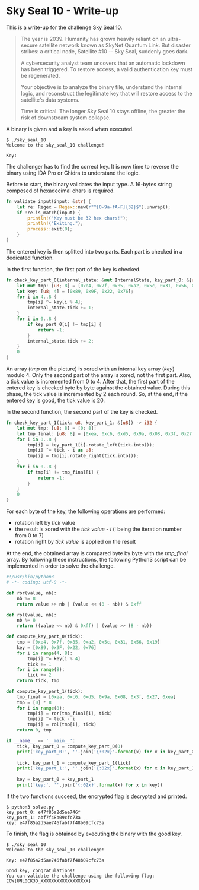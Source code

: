 # Sky Seal 10 - Write-up

This is a write-up for the challenge [Sky Seal 10](../Sky_Seal_10/).

> The year is 2039. Humanity has grown heavily reliant on an ultra-secure satellite network known as SkyNet Quantum Link.
> But disaster strikes: a critical node, Satellite #10 -- Sky Seal, suddenly goes dark.
> 
> A cybersecurity analyst team uncovers that an automatic lockdown has been triggered.
> To restore access, a valid authentication key must be regenerated.
> 
> Your objective is to analyze the binary file, understand the internal logic, and reconstruct the legitimate key that will restore access to the satellite's data systems.
> 
> Time is critical.
> The longer Sky Seal 10 stays offline, the greater the risk of downstream system collapse.

A binary is given and a key is asked when executed.

```
$ ./sky_seal_10 
Welcome to the sky_seal_10 challenge!

Key:
```

The challenger has to find the correct key.
It is now time to reverse the binary using IDA Pro or Ghidra to understand the logic.

Before to start, the binary validates the input type.
A 16-bytes string composed of hexadecimal chars is required.

```rust
fn validate_input(input: &str) {
    let re: Regex = Regex::new(r"^[0-9a-fA-F]{32}$").unwrap();
    if !re.is_match(input) {
        println!("Key must be 32 hex chars!");
        println!("Exiting.");
        process::exit(0);
    }
}
```

The entered key is then splitted into two parts.
Each part is checked in a dedicated function.

In the first function, the first part of the key is checked.

```rust
fn check_key_part_0(internal_state: &mut InternalState, key_part_0: &[u8]) -> i32 {
    let mut tmp: [u8; 8] = [0xe4, 0x7f, 0x85, 0xa2, 0x5c, 0x31, 0x56, 0x19];
    let key: [u8; 4] = [0x89, 0x9F, 0x22, 0x76];
    for i in 4..8 {
        tmp[i] ^= key[i % 4];
        internal_state.tick += 1;
    }
    for i in 0..8 {
        if key_part_0[i] != tmp[i] {
            return -1;
        }
        internal_state.tick += 2;
    }
    0
}
```

An array (*tmp* on the picture) is xored with an internal key array (*key*) modulo 4.
Only the second part of the array is xored, not the first part.
Also, a tick value is incremented from 0 to 4.
After that, the first part of the entered key is checked byte by byte against the obtained value.
During this phase, the tick value is incremented by 2 each round.
So, at the end, if the entered key is good, the tick value is 20.

In the second function, the second part of the key is checked.

```rust
fn check_key_part_1(tick: u8, key_part_1: &[u8]) -> i32 {
    let mut tmp: [u8; 8] = [0; 8];
    let tmp_final: [u8; 8] = [0xea, 0xc6, 0xd5, 0x9a, 0x08, 0x3f, 0x27, 0xea];
    for i in 0..8 {
        tmp[i] = key_part_1[i].rotate_left(tick.into());
        tmp[i] ^= tick - i as u8;
        tmp[i] = tmp[i].rotate_right(tick.into());
    }
    for i in 0..8 {
        if tmp[i] != tmp_final[i] {
            return -1;
        }
    }
    0
}
```

For each byte of the key, the following operations are performed:
- rotation left by *tick* value
- the result is xored with the *tick value - i* (i being the iteration number from 0 to 7)
- rotation right by *tick value* is applied on the result

At the end, the obtained array is compared byte by byte with the *tmp_final* array.
By following these instructions, the following Python3 script can be implemented in order to solve the challenge.

```py
#!/usr/bin/python3
# -*- coding: utf-8 -*-

def ror(value, nb):
	nb %= 8
	return value >> nb | (value << (8 - nb)) & 0xff

def rol(value, nb):
	nb %= 8
	return ((value << nb) & 0xff) | (value >> (8 - nb))

def compute_key_part_0(tick):
	tmp = [0xe4, 0x7f, 0x85, 0xa2, 0x5c, 0x31, 0x56, 0x19]
	key = [0x89, 0x9F, 0x22, 0x76]
	for i in range(4, 8):
		tmp[i] ^= key[i % 4]
		tick += 1
	for i in range(8):
		tick += 2
	return tick, tmp

def compute_key_part_1(tick):
	tmp_final = [0xea, 0xc6, 0xd5, 0x9a, 0x08, 0x3f, 0x27, 0xea]
	tmp = [0] * 8
	for i in range(8):
		tmp[i] = ror(tmp_final[i], tick)
		tmp[i] ^= tick - i
		tmp[i] = rol(tmp[i], tick)
	return 0, tmp

if __name__ == '__main__':
	tick, key_part_0 = compute_key_part_0(0)
	print('key_part_0:', ''.join('{:02x}'.format(x) for x in key_part_0))
	
	tick, key_part_1 = compute_key_part_1(tick)
	print('key_part_1:', ''.join('{:02x}'.format(x) for x in key_part_1))
	
	key = key_part_0 + key_part_1
	print('key:', ''.join('{:02x}'.format(x) for x in key))
```



If the two functions succeed, the encrypted flag is decrypted and printed.

```
$ python3 solve.py 
key_part_0: e47f85a2d5ae746f
key_part_1: abf7f48b09cfc73a
key: e47f85a2d5ae746fabf7f48b09cfc73a
```


To finish, the flag is obtained by executing the binary with the good
key.

```
$ ./sky_seal_10 
Welcome to the sky_seal_10 challenge!

Key: e47f85a2d5ae746fabf7f48b09cfc73a

Good key, congratulations!
You can validate the challenge using the following flag: ECW{UNL0CK3D_XXXXXXXXXXXXXXXXXX}
```
